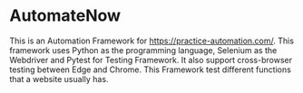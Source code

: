 # AutomateNow
This is an Automation Framework for https://practice-automation.com/. This framework uses Python as the programming language, Selenium as the Webdriver and Pytest for Testing Framework. It also support cross-browser testing between Edge and Chrome. 
This Framework test different functions that a website usually has. 